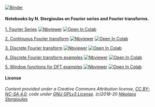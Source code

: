 [![Binder](https://mybinder.org/badge_logo.svg)](https://mybinder.org/v2/gh/niksterg/pyFourier/master) 

#### Notebooks by N. Stergioulas on Fourier series and Fourier transforms.

[1. Fourier Series](https://github.com/niksterg/pyFourier/blob/master/Fourier%20Series.ipynb) 
[![Nbviewer](https://github.com/jupyter/design/blob/master/logos/Badges/nbviewer_badge.svg)](http://nbviewer.jupyter.org/github/niksterg/pyFourier/blob/master/Fourier%20Series.ipynb?flush_cache=true)
[![Open In Colab](https://colab.research.google.com/assets/colab-badge.svg)](https://colab.research.google.com/github/niksterg/pyFourier/blob/master/Fourier%20Series.ipynb)

[2. Continuous Fourier transform](https://github.com/niksterg/pyFourier/blob/master/CFT.ipynb) 
[![Nbviewer](https://github.com/jupyter/design/blob/master/logos/Badges/nbviewer_badge.svg)](http://nbviewer.jupyter.org/github/niksterg/pyFourier/blob/master/CFT.ipynb?flush_cache=true)
[![Open In Colab](https://colab.research.google.com/assets/colab-badge.svg)](https://colab.research.google.com/github/niksterg/pyFourier/blob/master/CFT.ipynb)

[3. Discrete Fourier transform](https://github.com/niksterg/pyFourier/blob/master/DFT.ipynb) 
[![Nbviewer](https://github.com/jupyter/design/blob/master/logos/Badges/nbviewer_badge.svg)](http://nbviewer.jupyter.org/github/niksterg/pyFourier/blob/master/DFT.ipynb?flush_cache=true)
[![Open In Colab](https://colab.research.google.com/assets/colab-badge.svg)](https://colab.research.google.com/github/niksterg/pyFourier/blob/master/DFT.ipynb)

[4. Discrete Fourier transform examples](https://github.com/niksterg/pyFourier/blob/master/DFT-Examples.ipynb) 
[![Nbviewer](https://github.com/jupyter/design/blob/master/logos/Badges/nbviewer_badge.svg)](http://nbviewer.jupyter.org/github/niksterg/pyFourier/blob/master/DFT-Examples.ipynb?flush_cache=true)
[![Open In Colab](https://colab.research.google.com/assets/colab-badge.svg)](https://colab.research.google.com/github/niksterg/pyFourier/blob/master/DFT-Examples.ipynb)

[5. Window functions for DFT examples](https://github.com/niksterg/pyFourier/blob/master/DFT-Examples.ipynb) 
[![Nbviewer](https://github.com/jupyter/design/blob/master/logos/Badges/nbviewer_badge.svg)](http://nbviewer.jupyter.org/github/niksterg/pyFourier/blob/master/DFT-Examples.ipynb?flush_cache=true)
[![Open In Colab](https://colab.research.google.com/assets/colab-badge.svg)](https://colab.research.google.com/github/niksterg/pyFourier/blob/master/DFT-Examples.ipynb)

#### License

###### Content provided under a Creative Commons Attribution license, [CC BY-NC-SA 4.0](https://creativecommons.org/licenses/by-nc-sa/4.0/); code under [GNU GPLv3 License](https://choosealicense.com/licenses/gpl-3.0/). (c)2018-20 [Nikolaos Stergioulas](http://www.astro.auth.gr/~niksterg/)
